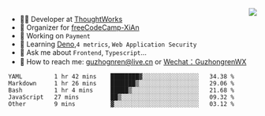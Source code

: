 <img align="right" src="https://github-readme-stats.vercel.app/api?username=guzhongren&show_icons=true&icon_color=805AD5&text_color=000&bg_color=ffffff&hide_title=true" />

- 👨‍💻  Developer at [ThoughtWorks](https://thoughtworks.com)
- 🏢 Organizer for [freeCodeCamp-XiAn](https://github.com/orgs/freeCodeCamp-XiAn)
- 🔭 Working on `Payment`
- 🌱 Learning [Deno](https://deno.land/),`4 metrics`,  `Web Application Security`
- 💬 Ask me about `Frontend`, `Typescript`...
- 🔎 How to reach me: [guzhognren@live.cn](guzhognren@live.cn) or [Wechat：GuzhongrenWX]()

<!--START_SECTION:waka-->
```text
YAML         1 hr 42 mins    ████████▓░░░░░░░░░░░░░░░░   34.38 % 
Markdown     1 hr 26 mins    ███████▒░░░░░░░░░░░░░░░░░   29.06 % 
Bash         1 hr 4 mins     █████▒░░░░░░░░░░░░░░░░░░░   21.68 % 
JavaScript   27 mins         ██▒░░░░░░░░░░░░░░░░░░░░░░   09.32 % 
Other        9 mins          ▓░░░░░░░░░░░░░░░░░░░░░░░░   03.12 % 
```
<!--END_SECTION:waka-->

